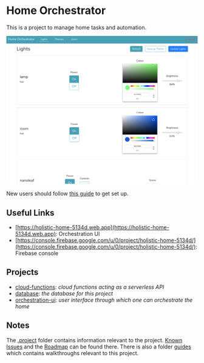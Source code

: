 # Home Orchestrator
This is a project to manage home tasks and automation.

![website](./.project/assets/ui-22_06_19.png)

New users should follow [this guide](/.project/guides/new_user.md) to get set up.

## Useful Links
- [https://holistic-home-5134d.web.app](https://holistic-home-5134d.web.app): Orchestration UI
- [https://console.firebase.google.com/u/0/project/holistic-home-5134d/](https://console.firebase.google.com/u/0/project/holistic-home-5134d/): Firebase console

## Projects
- [cloud-functions](/cloud-functions): _cloud functions acting as a serverless API_
- [database](/database): _the database for this project_
- [orchestration-ui](/orchestration-ui): _user interface through which one can orchestrate the home_

## Notes
The [.project](/.project) folder contains information relevant to the project. [Known Issues](/.project/known_issues.md) and the [Roadmap](/.project/roadmap.md) can be found there. There is also a folder [guides](/.project/guides) which contains walkthroughs relevant to this project.